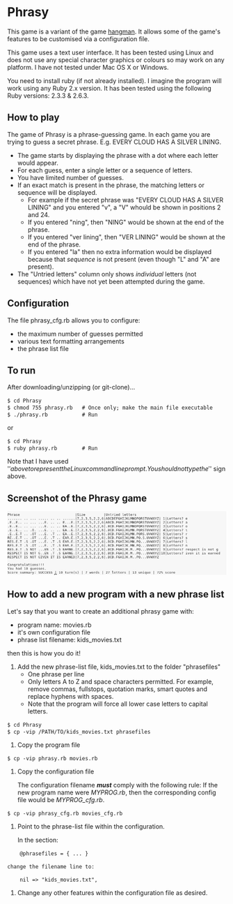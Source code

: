 # Phrasy

This game is a variant of the game
[hangman](https://en.wikipedia.org/wiki/Hangman_(game)). It allows
some of the game's features to be customised via a configuration file.

This game uses a text user interface. It has been tested using Linux
and does not use any special character graphics or colours so may work
on any platform. I have not tested under Mac OS X or Windows.

You need to install ruby (if not already installed). I imagine
the program will work using any Ruby 2.x version. It has been tested
using the following Ruby versions: 2.3.3 & 2.6.3.


## How to play

The game of Phrasy is a phrase-guessing game. In each game you are
trying to guess a secret phrase. E.g. EVERY CLOUD HAS A SILVER LINING.

- The game starts by displaying the phrase with a dot where each
  letter would appear.
- For each guess, enter a single letter or a sequence of letters.
- You have limited number of guesses.
- If an exact match is present in the phrase, the matching letters or
  sequence will be displayed.
  * For example if the secret phrase was "EVERY CLOUD HAS A SILVER
    LINING" and you entered "v", a "V" whould be shown in positions
    2 and 24.
  * If you entered "ning", then "NING" would be shown at the end of
    the phrase.
  * If you entered "ver lining", then "VER LINING" would be shown
    at the end of the phrase. 
  * If you entered "la" then no extra information would be displayed
    because that *sequence* is not present (even though "L" and "A"
    are present).
- The "Untried letters" column only shows *individual* letters (not
  sequences) which have not yet been attempted during the game.


## Configuration

The file phrasy_cfg.rb allows you to configure:

- the maximum number of guesses permitted
- various text formatting arrangements
- the phrase list file


## To run

After downloading/unzipping (or git-clone)...

```
$ cd Phrasy
$ chmod 755 phrasy.rb   # Once only; make the main file executable
$ ./phrasy.rb           # Run
```

or

```
$ cd Phrasy
$ ruby phrasy.rb        # Run
```

Note that I have used '$' above to represent the Linux command
line prompt. You should not type the '$' sign above.


## Screenshot of the Phrasy game

![Screenshot of Phrasy game](/assets/images/phrasy1d.png)


## How to add a new program with a new phrase list

Let's say that you want to create an additional phrasy game with:

- program name: movies.rb
- it's own configuration file
- phrase list filename: kids_movies.txt

then this is how you do it!

1.  Add the new phrase-list file, kids_movies.txt to the folder "phrasefiles"
    - One phrase per line
    - Only letters A to Z and space characters permitted. For example, remove
      commas, fullstops, quotation marks, smart quotes and replace hyphens
      with spaces.
    - Note that the program will force all lower case letters to capital
      letters.

```
$ cd Phrasy
$ cp -vip /PATH/TO/kids_movies.txt phrasefiles
```

1.  Copy the program file

```
$ cp -vip phrasy.rb movies.rb
```

1.  Copy the configuration file

    The configuration filename ***must*** comply with the following rule:
    If the new program name were *MYPROG.rb*, then the corresponding config
    file would be *MYPROG_cfg.rb*.

```
$ cp -vip phrasy_cfg.rb movies_cfg.rb
```

1.  Point to the phrase-list file within the configuration.

    In the section:

```
    @phrasefiles = { ... }
```

    change the filename line to:

```
    nil => "kids_movies.txt",
```

1.  Change any other features within the configuration file as desired.

